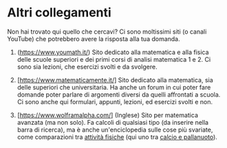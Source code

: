 # Altri collegamenti

Non hai trovato qui quello che cercavi? Ci sono moltissimi siti (o canali YouTube) che potrebbero avere la risposta alla tua domanda.

1. (https://www.youmath.it/)
   Sito dedicato alla matematica e alla fisica delle scuole superiori e dei primi corsi di analisi matematica 1 e 2. Ci sono sia lezioni, che esercizi svolti e da svolgere.

1. [https://www.matematicamente.it/]
   Sito dedicato alla matematica, sia delle superiori che universitaria. Ha anche un forum in cui poter fare domande poter parlare di argomenti diversi da quelli affrontati a scuola. Ci sono anche qui formulari, appunti, lezioni, ed esercizi svolti e non.

1. [https://www.wolframalpha.com/] (Inglese)
   Sito per matematica avanzata (ma non solo). Fa calcoli di qualsiasi tipo (da inserire nella barra di ricerca), ma è anche un'enciclopedia sulle cose più svariate, come comparazioni tra [attività fisiche](https://www.wolframalpha.com/examples/science-and-technology/health-and-medicine/physical-exercise/) (qui uno tra [calcio e pallanuoto](https://www.wolframalpha.com/input/?i=soccer+vs+water+polo&lk=3)).
